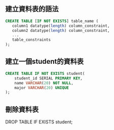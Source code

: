 ## 建立資料表的語法

```sql
CREATE TABLE [IF NOT EXISTS] table_name (
   column1 datatype(length) column_constraint,
   column2 datatype(length) column_constraint,
   ...
   table_constraints
);
```

## 建立一個student的資料表

```sql
CREATE TABLE IF NOT EXISTS student(
    student_id SERIAL PRIMARY KEY,
    name VARCHAR(20) NOT NULL,
    major VARCHAR(20) UNIQUE
);
```
## 刪除資料表
DROP TABLE IF EXISTS student;
